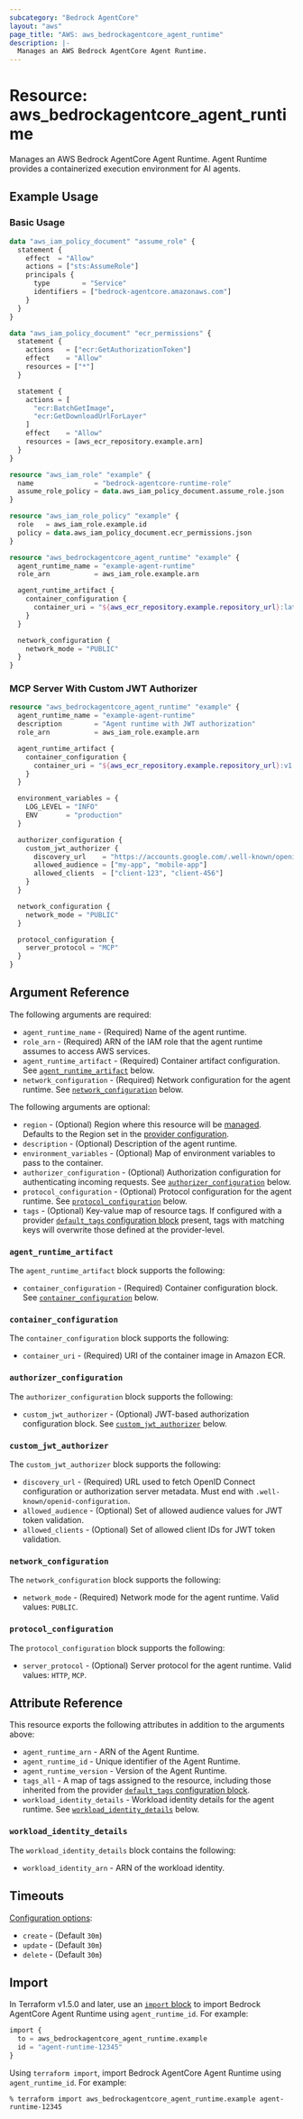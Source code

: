 ```yaml
---
subcategory: "Bedrock AgentCore"
layout: "aws"
page_title: "AWS: aws_bedrockagentcore_agent_runtime"
description: |-
  Manages an AWS Bedrock AgentCore Agent Runtime.
---
```


# Resource: aws_bedrockagentcore_agent_runtime

Manages an AWS Bedrock AgentCore Agent Runtime. Agent Runtime provides a containerized execution environment for AI agents.

## Example Usage

### Basic Usage

```terraform
data "aws_iam_policy_document" "assume_role" {
  statement {
    effect  = "Allow"
    actions = ["sts:AssumeRole"]
    principals {
      type        = "Service"
      identifiers = ["bedrock-agentcore.amazonaws.com"]
    }
  }
}

data "aws_iam_policy_document" "ecr_permissions" {
  statement {
    actions   = ["ecr:GetAuthorizationToken"]
    effect    = "Allow"
    resources = ["*"]
  }

  statement {
    actions = [
      "ecr:BatchGetImage",
      "ecr:GetDownloadUrlForLayer"
    ]
    effect    = "Allow"
    resources = [aws_ecr_repository.example.arn]
  }
}

resource "aws_iam_role" "example" {
  name               = "bedrock-agentcore-runtime-role"
  assume_role_policy = data.aws_iam_policy_document.assume_role.json
}

resource "aws_iam_role_policy" "example" {
  role   = aws_iam_role.example.id
  policy = data.aws_iam_policy_document.ecr_permissions.json
}

resource "aws_bedrockagentcore_agent_runtime" "example" {
  agent_runtime_name = "example-agent-runtime"
  role_arn           = aws_iam_role.example.arn

  agent_runtime_artifact {
    container_configuration {
      container_uri = "${aws_ecr_repository.example.repository_url}:latest"
    }
  }

  network_configuration {
    network_mode = "PUBLIC"
  }
}
```

### MCP Server With Custom JWT Authorizer

```terraform
resource "aws_bedrockagentcore_agent_runtime" "example" {
  agent_runtime_name = "example-agent-runtime"
  description        = "Agent runtime with JWT authorization"
  role_arn           = aws_iam_role.example.arn

  agent_runtime_artifact {
    container_configuration {
      container_uri = "${aws_ecr_repository.example.repository_url}:v1.0"
    }
  }

  environment_variables = {
    LOG_LEVEL = "INFO"
    ENV       = "production"
  }

  authorizer_configuration {
    custom_jwt_authorizer {
      discovery_url    = "https://accounts.google.com/.well-known/openid-configuration"
      allowed_audience = ["my-app", "mobile-app"]
      allowed_clients  = ["client-123", "client-456"]
    }
  }

  network_configuration {
    network_mode = "PUBLIC"
  }

  protocol_configuration {
    server_protocol = "MCP"
  }
}
```

## Argument Reference

The following arguments are required:

* `agent_runtime_name` - (Required) Name of the agent runtime.
* `role_arn` - (Required) ARN of the IAM role that the agent runtime assumes to access AWS services.
* `agent_runtime_artifact` - (Required) Container artifact configuration. See [`agent_runtime_artifact`](#agent-runtime-artifact) below.
* `network_configuration` - (Required) Network configuration for the agent runtime. See [`network_configuration`](#network_configuration) below.

The following arguments are optional:

* `region` - (Optional) Region where this resource will be [managed](https://docs.aws.amazon.com/general/latest/gr/rande.html#regional-endpoints). Defaults to the Region set in the [provider configuration](https://registry.terraform.io/providers/hashicorp/aws/latest/docs#aws-configuration-reference).
* `description` - (Optional) Description of the agent runtime.
* `environment_variables` - (Optional) Map of environment variables to pass to the container.
* `authorizer_configuration` - (Optional) Authorization configuration for authenticating incoming requests. See [`authorizer_configuration`](#authorizer_configuration) below.
* `protocol_configuration` - (Optional) Protocol configuration for the agent runtime. See [`protocol_configuration`](#protocol_configuration) below.
* `tags` - (Optional) Key-value map of resource tags. If configured with a provider [`default_tags` configuration block](https://registry.terraform.io/providers/hashicorp/aws/latest/docs#default_tags-configuration-block) present, tags with matching keys will overwrite those defined at the provider-level.

### `agent_runtime_artifact`

The `agent_runtime_artifact` block supports the following:

* `container_configuration` - (Required) Container configuration block. See [`container_configuration`](#container_configuration) below.

### `container_configuration`

The `container_configuration` block supports the following:

* `container_uri` - (Required) URI of the container image in Amazon ECR.

### `authorizer_configuration`

The `authorizer_configuration` block supports the following:

* `custom_jwt_authorizer` - (Optional) JWT-based authorization configuration block. See [`custom_jwt_authorizer`](#custom_jwt_authorizer) below.

### `custom_jwt_authorizer`

The `custom_jwt_authorizer` block supports the following:

* `discovery_url` - (Required) URL used to fetch OpenID Connect configuration or authorization server metadata. Must end with `.well-known/openid-configuration`.
* `allowed_audience` - (Optional) Set of allowed audience values for JWT token validation.
* `allowed_clients` - (Optional) Set of allowed client IDs for JWT token validation.

### `network_configuration`

The `network_configuration` block supports the following:

* `network_mode` - (Required) Network mode for the agent runtime. Valid values: `PUBLIC`.

### `protocol_configuration`

The `protocol_configuration` block supports the following:

* `server_protocol` - (Optional) Server protocol for the agent runtime. Valid values: `HTTP`, `MCP`.

## Attribute Reference

This resource exports the following attributes in addition to the arguments above:

* `agent_runtime_arn` - ARN of the Agent Runtime.
* `agent_runtime_id` - Unique identifier of the Agent Runtime.
* `agent_runtime_version` - Version of the Agent Runtime.
* `tags_all` - A map of tags assigned to the resource, including those inherited from the provider [`default_tags` configuration block](https://registry.terraform.io/providers/hashicorp/aws/latest/docs#default_tags-configuration-block).
* `workload_identity_details` - Workload identity details for the agent runtime. See [`workload_identity_details`](#workload_identity_details) below.

### `workload_identity_details`

The `workload_identity_details` block contains the following:

* `workload_identity_arn` - ARN of the workload identity.

## Timeouts

[Configuration options](https://developer.hashicorp.com/terraform/language/resources/syntax#operation-timeouts):

* `create` - (Default `30m`)
* `update` - (Default `30m`)
* `delete` - (Default `30m`)

## Import

In Terraform v1.5.0 and later, use an [`import` block](https://developer.hashicorp.com/terraform/language/import) to import Bedrock AgentCore Agent Runtime using `agent_runtime_id`. For example:

```terraform
import {
  to = aws_bedrockagentcore_agent_runtime.example
  id = "agent-runtime-12345"
}
```

Using `terraform import`, import Bedrock AgentCore Agent Runtime using `agent_runtime_id`. For example:

```console
% terraform import aws_bedrockagentcore_agent_runtime.example agent-runtime-12345
```
